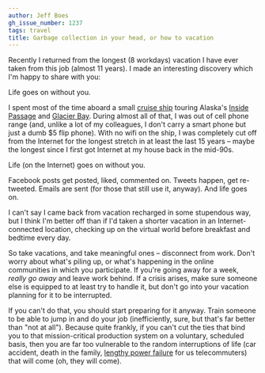 ```yaml
---
author: Jeff Boes
gh_issue_number: 1237
tags: travel
title: Garbage collection in your head, or how to vacation
---
```


Recently I returned from the longest (8 workdays) vacation I have ever taken from this job (almost 11 years). I made an interesting discovery which I'm happy to share with you:

Life goes on without you.

I spent most of the time aboard a small [cruise ship](http://www.alaskandreamcruises.com/ships-deck-plans/chichagof-dream/) touring Alaska's [Inside Passage](https://en.wikipedia.org/wiki/Inside_Passage) and [Glacier Bay](https://en.wikipedia.org/wiki/Glacier_Bay_National_Park_and_Preserve). During almost all of that, I was out of cell phone range (and, unlike a lot of my colleagues, I don't carry a smart phone but just a dumb $5 flip phone). With no wifi on the ship, I was completely cut off from the Internet for the longest stretch in at least the last 15 years – maybe the longest since I first got Internet at my house back in the mid-90s.

Life (on the Internet) goes on without you.

Facebook posts get posted, liked, commented on. Tweets happen, get re-tweeted. Emails are sent (for those that still use it, anyway). And life goes on.

I can't say I came back from vacation recharged in some stupendous way, but I think I'm better off than if I'd taken a shorter vacation in an Internet-connected location, checking up on the virtual world before breakfast and bedtime every day.

So take vacations, and take meaningful ones – disconnect from work. Don't worry about what's piling up, or what's happening in the online communities in which you participate. If you're going away for a week, *really go away* and leave work behind. If a crisis arises, make sure someone else is equipped to at least try to handle it, but don't go into your vacation planning for it to be interrupted.

If you can't do that, you should start preparing for it anyway. Train someone to be able to jump in and do your job (inefficiently, sure, but that's far better than "not at all"). Because quite frankly, if you can't cut the ties that bind you to that mission-critical production system on a voluntary, scheduled basis, then you are far too vulnerable to the random interruptions of life (car accident, death in the family, [lengthy power failure](https://en.wikipedia.org/wiki/List_of_major_power_outages) for us telecommuters) that will come (oh, they will come).
